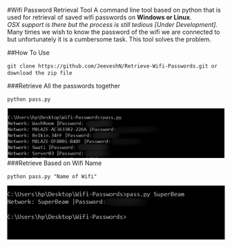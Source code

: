 #Wifi Password Retrieval Tool
A command line tool based on python that is used for retrieval of saved wifi passwords on **Windows or Linux**.  
*OSX support is there but the process is still tedious [Under Development].*  
Many times we wish to know the password of the wifi we are connected to but unfortunately it is a cumbersome task. This tool solves the problem.

##How To Use
```
git clone https://github.com/JeeveshN/Retrieve-Wifi-Passwords.git or download the zip file
```
###Retrieve All the passwords together
```
python pass.py
```
![image](/extras/Capture.jpg?raw=true)
###Retrieve Based on Wifi Name
```
python pass.py "Name of Wifi"
```
![image](/extras/Capture1.jpg?raw=true)
